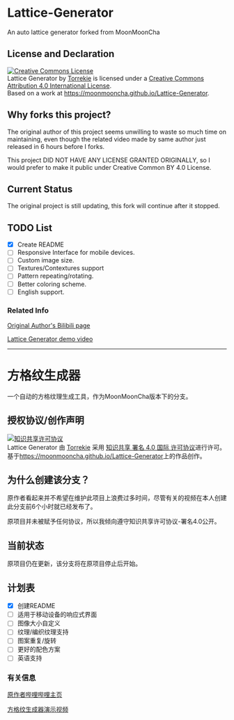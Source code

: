 # Lattice-Generator
An auto lattice generator forked from MoonMoonCha
## License and Declaration
<a rel="license" href="http://creativecommons.org/licenses/by/4.0/"><img alt="Creative Commons License" style="border-width:0" src="https://i.creativecommons.org/l/by/4.0/88x31.png" /></a><br /><span xmlns:dct="http://purl.org/dc/terms/" property="dct:title">Lattice Generator</span> by <a xmlns:cc="http://creativecommons.org/ns#" href="https://github.com/Torrekie/Lattice-Generator" property="cc:attributionName" rel="cc:attributionURL">Torrekie</a> is licensed under a <a rel="license" href="http://creativecommons.org/licenses/by/4.0/">Creative Commons Attribution 4.0 International License</a>.<br />Based on a work at <a xmlns:dct="http://purl.org/dc/terms/" href="https://moonmooncha.github.io/Lattice-Generator" rel="dct:source">https://moonmooncha.github.io/Lattice-Generator</a>.
## Why forks this project?

The original author of this project seems unwilling to waste so much time on maintaining, even though the related video made by same author just released in 6 hours before I forks.

This project DID NOT HAVE ANY LICENSE GRANTED ORIGINALLY, so I would prefer to make it public under Creative Common BY 4.0 License.

## Current Status

The original project is still updating, this fork will continue after it stopped.

## TODO List
- [x] Create README
- [ ] Responsive Interface for mobile devices.
- [ ] Custom image size.
- [ ] Textures/Contextures support
- [ ] Pattern repeating/rotating.
- [ ] Better coloring scheme.
- [ ] English support.

### Related Info

[Original Author's Bilibili page](https://space.bilibili.com/421178217)

[Lattice Generator demo video](https://www.bilibili.com/video/BV1K5411775P)

***

# 方格纹生成器
一个自动的方格纹理生成工具，作为MoonMoonCha版本下的分支。
## 授权协议/创作声明
<a rel="license" href="http://creativecommons.org/licenses/by/4.0/"><img alt="知识共享许可协议" style="border-width:0" src="https://i.creativecommons.org/l/by/4.0/88x31.png" /></a><br /><span xmlns:dct="http://purl.org/dc/terms/" property="dct:title">Lattice Generator</span> 由 <a xmlns:cc="http://creativecommons.org/ns#" href="https://github.com/Torrekie/Lattice-Generator" property="cc:attributionName" rel="cc:attributionURL">Torrekie</a> 采用 <a rel="license" href="http://creativecommons.org/licenses/by/4.0/">知识共享 署名 4.0 国际 许可协议</a>进行许可。<br />基于<a xmlns:dct="http://purl.org/dc/terms/" href="https://moonmooncha.github.io/Lattice-Generator" rel="dct:source">https://moonmooncha.github.io/Lattice-Generator</a>上的作品创作。
## 为什么创建该分支？
原作者看起来并不希望在维护此项目上浪费过多时间，尽管有关的视频在本人创建此分支前6个小时就已经发布了。

原项目并未被赋予任何协议，所以我倾向遵守知识共享许可协议-署名4.0公开。

## 当前状态

原项目仍在更新，该分支将在原项目停止后开始。

## 计划表
- [x] 创建README
- [ ] 适用于移动设备的响应式界面
- [ ] 图像大小自定义
- [ ] 纹理/编织纹理支持
- [ ] 图案重复/旋转
- [ ] 更好的配色方案
- [ ] 英语支持

### 有关信息

[原作者哔哩哔哩主页](https://space.bilibili.com/421178217)

[方格纹生成器演示视频](https://www.bilibili.com/video/BV1K5411775P)

